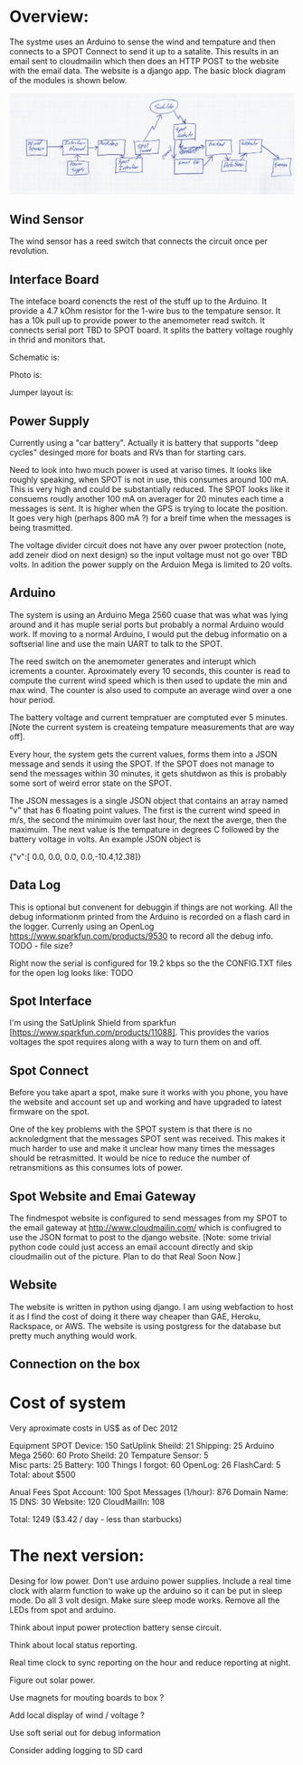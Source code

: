 
# Overview:

The systme uses an Arduino to sense the wind and tempature and then
connects to a SPOT Connect to send it up to a satalite. This results
in an email sent to cloudmailin which then does an HTTP POST to the
website with the email data. The website is a django app. The basic
block diagram of the modules is shown below.

![Block Diagram](block-diag.png "Block Diagram")

## Wind Sensor

The wind sensor has a reed switch that connects the circuit once per
revolution. 

## Interface Board

The inteface board conencts the rest of the stuff up to the
Arduino. It provide a 4.7 kOhm resistor
for the 1-wire bus to the tempature sensor. It has a 10k pull up to
provide power to the anemometer read switch. It connects serial port
TBD to SPOT board. It splits the battery voltage roughly in thrid and
monitors that.

Schematic is:


Photo is:


Jumper layout is:




## Power Supply

Currently using a "car battery". Actually it is battery that supports
"deep cycles" desinged more for boats and RVs than for starting cars.


Need to look into hwo much power is used at variso times. It looks
like roughly speaking, when SPOT is not in use, this consumes around
100 mA. This is very high and could be substantially reduced. The SPOT
looks like it consuems roudly another 100 mA on averager for 20
minutes each time a messages is sent. It is higher when the GPS is
trying to locate the position. It goes very high (perhaps 800 mA ?)
for a breif time when the messages is being trasmitted.

The voltage divider circuit does not have any over pwoer protection
(note, add zeneir diod on next design) so the input voltage must not
go over TBD volts. In adition the power supply on the Arduion Mega is
limited to 20 volts. 


## Arduino

The system is using an Arduino Mega 2560 cuase that was what was lying
around and it has muple serial ports but probably a normal Arduino would
work. If moving to a normal Arduino, I would put the debug informatio
on a softserial line and use the main UART to talk to the SPOT.

The reed switch on the anemometer generates and interupt which
icrements a counter. Aproximately every 10 seconds, this counter is
read to compute the current wind speed which is then used to update
the min and max wind. The counter is also used to compute an average
wind over a one hour period.

The battery voltage and current tempratuer are comptuted ever 5
minutes. [Note the current system is createing tempature measurements
that are way off].

Every hour, the system gets the current values, forms them into a JSON
message and sends it using the SPOT. If the SPOT does not manage to
send the messages within 30 minutes, it gets shutdwon as this is
probably some sort of weird error state on the SPOT. 

The JSON messages is a single JSON object that contains an array named
"v" that has 6 floating point values. The first is the current wind
speed in m/s, the second the minimuim over last hour, the next the
averge, then the maximuim. The next value is the tempature in degrees
C followed by the battery voltage in volts. An example JSON object is 

{"v":[ 0.0, 0.0, 0.0, 0.0,-10.4,12.38]}


## Data Log

This is optional but convenent for debuggin if things are not
working. All the debug informationm printed from the Arduino is
recorded on a flash card in the logger. Currenly using an OpenLog
<https://www.sparkfun.com/products/9530> to record all the debug
info. TODO - file size?

Right now the serial is configured for 19.2 kbps so the the CONFIG.TXT
files for the open log looks like: TODO


## Spot Interface

I'm using the SatUplink Shield from sparkfun
[https://www.sparkfun.com/products/11088]. This provides the varios
voltages the spot requires along with a way to turn them on and off. 

## Spot Connect

Before you take apart a spot, make sure it works with you phone, you
have the website and account set up and working and have upgraded to
latest firmware on the spot. 

One of the key problems with the SPOT system is that there is no
acknoledgment that the messages SPOT sent was received. This makes it
much harder to use and make it unclear how many times the messages
should be retrasmitted. It would be nice to reduce the number of
retransmitions as this consumes lots of power.


## Spot Website and Emai Gateway

The findmespot website is configured to send messages from my SPOT to
the email gateway at http://www.cloudmailin.com/ which is confiugred
to use the JSON format to post to the django website. [Note: some
trivial python code could just access an email account directly and
skip cloudmailin out of the picture. Plan to do that Real Soon Now.]

## Website

The website is written in python using django. I am using webfaction
to host it as I find the cost of doing it there way cheaper than GAE,
Heroku, Rackspace, or AWS. The website is using postgress for the
database but pretty much anything would work. 


## Connection on the box



# Cost of system

Very aproximate costs in US$ as of Dec 2012

Equipment
SPOT Device: 150
SatUplink Sheild: 21
Shipping: 25
Arduino Mega 2560: 60
Proto Sheild: 20
Tempature Sensor: 5  
Misc parts: 25
Battery: 100 
Things I forgot: 60
OpenLog: 26
FlashCard: 5
Total: about $500

Anual Fees
Spot Account: 100
Spot Messages (1/hour): 876
Domain Name: 15
DNS: 30 
Website: 120 
CloudMailIn: 108

Total: 1249
($3.42 / day - less than starbucks) 



# The next version:

Desing for low power. Don't use arduino power supplies. Include a real time
clock with alarm function to wake up the arduino so it can be put in
sleep mode. Do all 3 volt
design. Make sure sleep mode works. Remove all the LEDs from spot and 
arduino.

Think about input power protection battery sense circuit.

Think about local status reporting.

Real time clock to sync reporting on the hour and reduce reporting at
night. 

Figure out solar power.

Use magnets for mouting boards to box ?

Add local display of wind / voltage ?

Use soft serial out for debug information

Consider adding logging to SD card 

